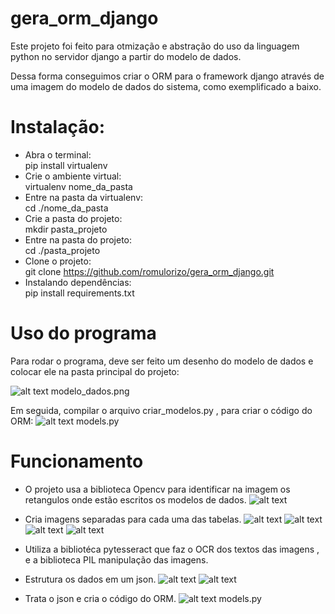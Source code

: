 # gera_orm_django

Este projeto foi feito para otmização e abstração do uso da linguagem python no servidor django a partir do modelo de dados.

Dessa forma conseguimos criar o ORM para o framework django através de uma imagem do modelo de dados do sistema, como exemplificado a baixo.

<h1>Instalação:</h1>

- Abra o terminal: 
<br>    pip install virtualenv
- Crie o ambiente virtual: 
<br>    virtualenv nome_da_pasta
- Entre na pasta da virtualenv: 
<br>    cd ./nome_da_pasta
- Crie a pasta do projeto:
<br>    mkdir pasta_projeto
- Entre na pasta do projeto:
<br>    cd ./pasta_projeto
- Clone o projeto:
<br>    git clone https://github.com/romulorizo/gera_orm_django.git
- Instalando dependências:
<br>    pip install requirements.txt

<h1>Uso do programa</h1>

Para rodar o programa, deve ser feito um desenho do modelo de dados e colocar ele na pasta principal do projeto:

![alt text](modelo_dados.png)
    modelo_dados.png

Em seguida, compilar o arquivo criar_modelos.py , para criar o código do ORM:
![alt text](./img/img_models.png)
    models.py

<h1>Funcionamento</h1>

- O projeto usa a biblioteca Opencv para identificar na imagem os retangulos onde estão escritos os modelos de dados.
![alt text](./img/ROI.png)

- Cria imagens separadas para cada uma das tabelas.
![alt text](./img/ROI_0.png)
![alt text](./img/ROI_1.png)
![alt text](./img/ROI_2.png)
![alt text](./img/ROI_3.png)

- Utiliza a bibliotéca pytesseract que faz o OCR dos textos das imagens , e a biblioteca PIL manipulação das imagens.
- Estrutura os dados em um json.
![alt text](./img/json_1.png)
![alt text](./img/json_2.png)

- Trata o json e cria o código do ORM.
![alt text](./img/img_models.png)
    models.py

